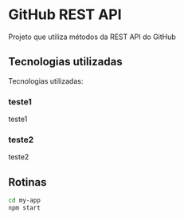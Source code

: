 # GitHub REST API

Projeto que utiliza métodos da REST API do GitHub

## Tecnologias utilizadas
Tecnologias utilizadas:

### teste1
teste1

### teste2
teste2

## Rotinas

```sh
cd my-app
npm start
```